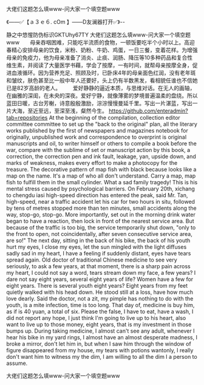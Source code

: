 大佬们这题怎么填www-问大家一个填空题www

《——✅【ａ３ｅ６. cOm 】——D友澜器打开✅》--

静之中悠惺防伪标识GKTUhy67TY
大佬们这题怎么填www-问大家一个填空题www　　母亲吞咽困难，只能吃半流质的食物，一顿饭要吃半个小时以上。高迎春精心安排母亲的饮食，米粉、奶粉、牛奶、鸡蛋，一日三餐，变着花样。为增强母亲的免疫力，他为母亲准备了消炎、止痰、润肠、降压等10多种药品和复合性维生素，并阅读了大量医学书藉，学会了按摩，一有时间，就帮母亲按摩全身，促进血液循环。因为营养充足、照顾及时，已卧床4年的母亲面色红润，没有老年斑和皱纹，肤色甚至比一般中年人还要好，头上仍有半数黑发，看相貌任谁也不信她已是82岁高龄的老人。
　　爱好静静的逼近本质，与思维对话。在无人的画轴，在幽雅的深闺，在未央的深夜。爱好宁静，就像薄雾的梦境普遍温柔的盘绕。所以蓝田日暖，古台芳榭，诗意殷殷激励，淙淙慢慢曼延千里。写出一片湛蓝，写出一片大海，至近至远，至深至浅，粲然今生。
https://github.com/enteradmin?tab=repositories
At the beginning of the compilation, collection editor committee committee to set up the "back to the original" plan, all the literary works published by the first of newspapers and magazines notebook for originally, unpublished work and correspondence to overprint is original manuscripts and oil, to writer himself or others to compile a book before the war, compare with the sublime of set or manuscript action by this book, a correction, the correction pen and ink fault, leakage, yan, upside down, and marks of weakness, makes every effort to make a photocopy for the treasure.
The decorative pattern of map fish with black because looks like a map on the name.
It's a map of who all don't understand.
Carry a map, map fish to fulfill them in the small cylinder.
What a sad family tragedy!
This is his mental stress caused by psychological barriers.
On February 20th, xichang to chengdu iasi high-speed direction has entered the peak, said Mr. Tan, high-speed, near a traffic accident let his car for two hours in situ, followed by tens of metres stopped more than ten minutes, small accidents along the way, stop-go, stop-go.
More importantly, set out in the morning drink water began to have a reaction, then lock in front of the nearest service area.
But because of the traffic is too big, the service temporarily shut down, "only to the front to open, not coincidentally, after seven consecutive service area, are so!"
The next day, sitting in the back of his bike, the back of his youth hurt my eyes, I close my eyes, let the sun mingled with the light diffuses sadly sad in my heart, I have a feeling if suddenly distant, eyes have tears spread again.
Old doctor of traditional Chinese medicine to see very seriously, to ask a few years, at that moment, there is a sharp pain across my heart, I could not say a word, tears stream down my face, a few years?
I dare not say eight years, several eight years of life?
Women have a few for eight years.
There is several youth eight years?
Eight years from my feet quietly walked with his head down.
He stood still at a loss, have how much love dearly.
Said the doctor, not a zit, my pimple has nothing to do with the youth, is a mite infection, time is too long.
That day of, medicine is buy him, as if is 40 yuan, a total of six.
Please the false, I have to eat, have a wash, I did not report any hope, I just think I'm going to live up to his heart, also want to live up to those money, eight years, that is my investment in those bumps up.
During taking medicine, I almost can't see any adult, whenever I hear his bike in my yard rings, I almost have an almost desperate madness, I broke a mirror, don't let him in, but when I saw him through the window of figure disappeared from my house, my tears with potions wantonly, I really don't want him to witness my the dim, I am willing to all the dim I a person to assume.




大佬们这题怎么填www-问大家一个填空题www
